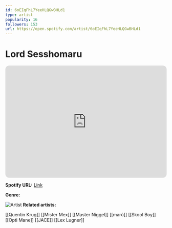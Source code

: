 ```yaml
---
id: 6oEIqFhL7YeeHLQGwBHLd1
type: artist
popularity: 16
followers: 153
url: https://open.spotify.com/artist/6oEIqFhL7YeeHLQGwBHLd1
---
```

# Lord Sesshomaru

<iframe style="border-radius:12px" src="https://open.spotify.com/embed/artist/6oEIqFhL7YeeHLQGwBHLd1" width="100%" height="352" frameBorder="0" allowfullscreen="" allow="autoplay; clipboard-write; encrypted-media; fullscreen; picture-in-picture" loading="lazy"></iframe>

**Spotify URL:** [Link](https://open.spotify.com/artist/6oEIqFhL7YeeHLQGwBHLd1)

**Genre:** 

![Artist](https://i.scdn.co/image/ab67616d0000b2739c6b048790ae272f6129879c)
**Related artists:**

[[Quentin Krug]]
[[Mister Mex]]
[[Master Niggel]]
[[marú]]
[[Skool Boy]]
[[Opti Mane]]
[[JACE]]
[[Lex Lugner]]
